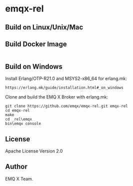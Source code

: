emqx-rel
========



Build on Linux/Unix/Mac
-----------------------


Build Docker Image
------------------

```

```

Build on Windows
----------------

Install Erlang/OTP-R21.0 and MSYS2-x86_64 for erlang.mk:

```
https://erlang.mk/guide/installation.html#_on_windows
```

Clone and build the EMQ X Broker with erlang.mk:

```
git clone https://github.com/emqx/emqx-rel.git emqx-rel
cd emqx-rel
make
cd _rel\emqx
bin\emqx console
```

License
-------

Apache License Version 2.0

Author
------

EMQ X Team.
